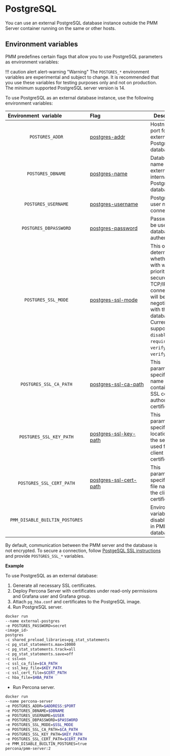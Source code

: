 # PostgreSQL

You can use an external PostgreSQL database instance outside the PMM Server container running on the same or other hosts.

## Environment variables

PMM predefines certain flags that allow you to use PostgreSQL parameters as environment variables:

!!! caution alert alert-warning "Warning"
     The `POSTGRES_*` environment variables are experimental and subject to change. It is recommended that you use these variables for testing purposes only and not on production. The minimum supported PostgreSQL server version is 14.

To use PostgreSQL as an external database instance, use the following environment variables: 
 
 | Environment&nbsp;&nbsp;variable&nbsp;&nbsp;&nbsp;&nbsp;&nbsp;&nbsp;&nbsp;&nbsp;&nbsp;&nbsp;&nbsp;&nbsp;&nbsp;&nbsp;&nbsp;&nbsp;&nbsp;| Flag&nbsp;&nbsp;&nbsp;&nbsp;&nbsp;&nbsp;&nbsp;&nbsp;&nbsp;&nbsp;&nbsp;&nbsp;&nbsp;&nbsp;&nbsp;&nbsp;&nbsp;&nbsp;&nbsp;&nbsp;&nbsp;&nbsp;&nbsp;&nbsp;&nbsp;&nbsp;&nbsp;&nbsp;&nbsp;&nbsp;&nbsp;&nbsp;&nbsp;| Description
|:----------------------------------:|----------------------|-------------------------------
| `POSTGRES_ADDR`                  | [postgres-addr](https://www.postgresql.org/docs/14/libpq-connect.html#LIBPQ-CONNECT-HOST)                 | Hostname and port for external PostgreSQL database.
| `POSTGRES_DBNAME`     | [postgres-name](https://www.postgresql.org/docs/14/libpq-connect.html#LIBPQ-CONNECT-DBNAME)               | Database name for external or internal PostgreSQL database.
| `POSTGRES_USERNAME`       | [postgres-username](https://www.postgresql.org/docs/14/libpq-connect.html#LIBPQ-CONNECT-USER)              | PostgreSQL user name to connect as.
| `POSTGRES_DBPASSWORD`       | [postgres-password](https://www.postgresql.org/docs/14/libpq-connect.html#LIBPQ-CONNECT-PASSWORD)           | Password to be used for database authentication.
| `POSTGRES_SSL_MODE`      | [postgres-ssl-mode](https://www.postgresql.org/docs/14/libpq-connect.html#LIBPQ-CONNECT-SSLMODE)    | This option determines whether or with what priority a secure SSL TCP/IP connection will be negotiated with the database. Currently supported: `disable`, `require`, `verify-ca`, `verify-full`.
| `POSTGRES_SSL_CA_PATH`    | [postgres-ssl-ca-path](https://www.postgresql.org/docs/14/libpq-connect.html#LIBPQ-CONNECT-SSLROOTCERT)      | This parameter specifies the name of a file containing SSL certificate authority (CA) certificate(s).
| `POSTGRES_SSL_KEY_PATH`    | [postgres-ssl-key-path](https://www.postgresql.org/docs/14/libpq-connect.html#LIBPQ-CONNECT-SSLKEY)      | This parameter specifies the location for the secret key used for the client certificate.
| `POSTGRES_SSL_CERT_PATH`    | [postgres-ssl-cert-path](https://www.postgresql.org/docs/14/libpq-connect.html#LIBPQ-CONNECT-SSLCERT)     | This parameter specifies the file name of the client SSL certificate.
| `PMM_DISABLE_BUILTIN_POSTGRES`       |           | Environment variable to disable built-in PMM server database.


By default, communication between the PMM server and the database is not encrypted. To secure a connection, follow [PostgeSQL SSL instructions](https://www.postgresql.org/docs/14/ssl-tcp.html) and provide `POSTGRES_SSL_*` variables. 

**Example**

To use PostgreSQL as an external database: 

1. Generate all necessary SSL certificates.
2. Deploy Percona Server with certificates under read-only permissions and Grafana user and Grafana group.
3. Attach `pg_hba.conf` and certificates to the PostgreSQL image.
4. Run PostgreSQL server.
```sh
docker run 
--name external-postgres 
-e POSTGRES_PASSWORD=secret 
<image_id> 
postgres 
-c shared_preload_libraries=pg_stat_statements 
-c pg_stat_statements.max=10000 
-c pg_stat_statements.track=all 
-c pg_stat_statements.save=off 
-c ssl=on
-c ssl_ca_file=$CA_PATH
-c ssl_key_file=$KEY_PATH
-c ssl_cert_file=$CERT_PATH
-c hba_file=$HBA_PATH
```
* Run Percona server.
```sh
docker run 
--name percona-server 
-e POSTGRES_ADDR=$ADDRESS:$PORT
-e POSTGRES_DBNAME=$DBNAME
-e POSTGRES_USERNAME=$USER
-e POSTGRES_DBPASSWORD=$PASSWORD
-e POSTGRES_SSL_MODE=$SSL_MODE
-e POSTGRES_SSL_CA_PATH=$CA_PATH
-e POSTGRES_SSL_KEY_PATH=$KEY_PATH
-e POSTGRES_SSL_CERT_PATH=$CERT_PATH 
-e PMM_DISABLE_BUILTIN_POSTGRES=true 
percona/pmm-server:2
```